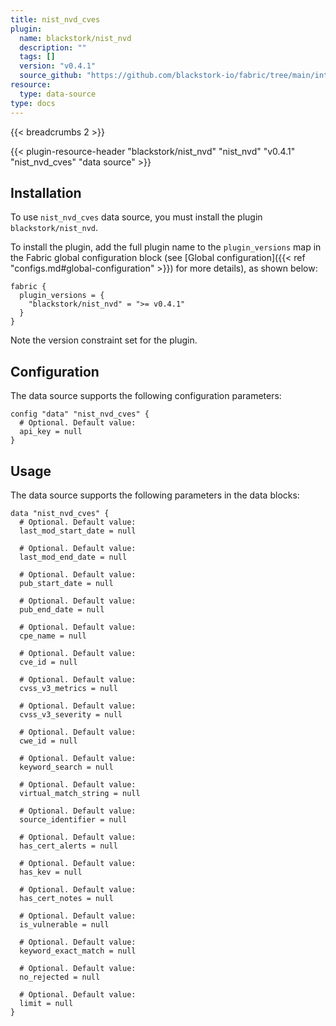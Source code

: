 ```yaml
---
title: nist_nvd_cves
plugin:
  name: blackstork/nist_nvd
  description: ""
  tags: []
  version: "v0.4.1"
  source_github: "https://github.com/blackstork-io/fabric/tree/main/internal/nistnvd/"
resource:
  type: data-source
type: docs
---
```


{{< breadcrumbs 2 >}}

{{< plugin-resource-header "blackstork/nist_nvd" "nist_nvd" "v0.4.1" "nist_nvd_cves" "data source" >}}

## Installation

To use `nist_nvd_cves` data source, you must install the plugin `blackstork/nist_nvd`.

To install the plugin, add the full plugin name to the `plugin_versions` map in the Fabric global configuration block (see [Global configuration]({{< ref "configs.md#global-configuration" >}}) for more details), as shown below:

```hcl
fabric {
  plugin_versions = {
    "blackstork/nist_nvd" = ">= v0.4.1"
  }
}
```

Note the version constraint set for the plugin.

## Configuration

The data source supports the following configuration parameters:

```hcl
config "data" "nist_nvd_cves" {
  # Optional. Default value:
  api_key = null
}
```

## Usage

The data source supports the following parameters in the data blocks:

```hcl
data "nist_nvd_cves" {
  # Optional. Default value:
  last_mod_start_date = null

  # Optional. Default value:
  last_mod_end_date = null

  # Optional. Default value:
  pub_start_date = null

  # Optional. Default value:
  pub_end_date = null

  # Optional. Default value:
  cpe_name = null

  # Optional. Default value:
  cve_id = null

  # Optional. Default value:
  cvss_v3_metrics = null

  # Optional. Default value:
  cvss_v3_severity = null

  # Optional. Default value:
  cwe_id = null

  # Optional. Default value:
  keyword_search = null

  # Optional. Default value:
  virtual_match_string = null

  # Optional. Default value:
  source_identifier = null

  # Optional. Default value:
  has_cert_alerts = null

  # Optional. Default value:
  has_kev = null

  # Optional. Default value:
  has_cert_notes = null

  # Optional. Default value:
  is_vulnerable = null

  # Optional. Default value:
  keyword_exact_match = null

  # Optional. Default value:
  no_rejected = null

  # Optional. Default value:
  limit = null
}
```